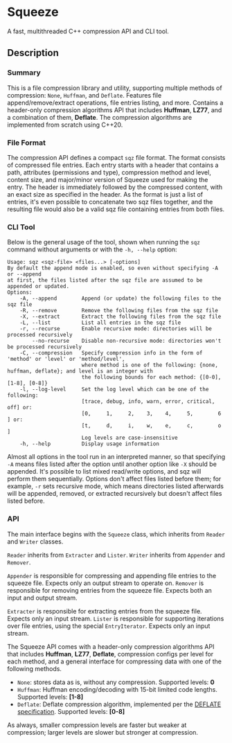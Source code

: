# Squeeze

A fast, multithreaded C++ compression API and CLI tool.

## Description

### Summary

This is a file compression library and utility, supporting multiple methods of compression: `None`, `Huffman`, and `Deflate`. Features file append/remove/extract operations, file entries listing, and more.
Contains a header-only compression algorithms API that includes __Huffman__, __LZ77__, and a combination of them, __Deflate__. The compression algorithms are implemented from scratch using C++20.

### File Format

The compression API defines a compact `sqz` file format. The format consists of compressed file entries. Each entry starts with a header that contains a path, attributes (permissions and type), compression method and level, content size, and major/minor version of Squeeze used for making the entry. The header is immediately followed by the compressed content, with an exact size as specified in the header. As the format is just a list of entries, it's even possible to concatenate two sqz files together, and the resulting file would also be a valid sqz file containing entries from both files.

### CLI Tool

Below is the general usage of the tool, shown when running the `sqz` command without arguments or with the `-h, --help` option:
```
Usage: sqz <sqz-file> <files...> [-options]
By default the append mode is enabled, so even without specifying -A or --append
at first, the files listed after the sqz file are assumed to be appended or updated.
Options:
    -A, --append        Append (or update) the following files to the sqz file
    -R, --remove        Remove the following files from the sqz file
    -X, --extract       Extract the following files from the sqz file
    -L, --list          List all entries in the sqz file
    -r, --recurse       Enable recursive mode: directories will be processed recursively
        --no-recurse    Disable non-recursive mode: directories won't be processed recursively
    -C, --compression   Specify compression info in the form of 'method' or 'level' or 'method/level',
                        where method is one of the following: {none, huffman, deflate}; and level is an integer with
                        the following bounds for each method: {[0-0], [1-8], [0-8]}
    -l, --log-level     Set the log level which can be one of the following:
                        [trace, debug, info, warn, error, critical, off] or:
                        [0,     1,     2,    3,    4,     5,        6  ] or:
                        [t,     d,     i,    w,    e,     c,        o  ]
                        Log levels are case-insensitive
    -h, --help          Display usage information
```

Almost all options in the tool run in an interpreted manner, so that specifying `-A` means files listed after the option until another option like `-X` should be appended. It's possible to list mixed read/write options, and sqz will perform them sequentially. Options don't affect files listed before them; for example, `-r` sets recursive mode, which means directories listed afterwards will be appended, removed, or extracted recursively but doesn't affect files listed before.

### API

The main interface begins with the `Squeeze` class, which inherits from `Reader` and `Writer` classes.

`Reader` inherits from `Extracter` and `Lister`.
`Writer` inherits from `Appender` and `Remover`.

`Appender` is responsible for compressing and appending file entries to the squeeze file. Expects only an output stream to operate on.
`Remover` is responsible for removing entries from the squeeze file. Expects both an input and output stream.

`Extracter` is responsible for extracting entries from the squeeze file. Expects only an input stream.
`Lister` is responsible for supporting iterations over file entries, using the special `EntryIterator`. Expects only an input stream.

The Squeeze API comes with a header-only compression algorithms API that includes __Huffman__, __LZ77__, __Deflate__, compression configs per level for each method, and a general interface for compressing data with one of the following methods.
* `None`: stores data as is, without any compression. Supported levels: __0__
* `Huffman`: Huffman encoding/decoding with 15-bit limited code lengths. Supported levels: __[1-8]__
* `Deflate`: Deflate compression algorithm, implemented per the [DEFLATE specification](https://datatracker.ietf.org/doc/html/rfc1951). Supported levels: __[0-8]__

As always, smaller compression levels are faster but weaker at compression; larger levels are slower but stronger at compression.
